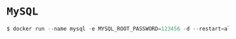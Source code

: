# `MySQL`

```powershell
$ docker run --name mysql -e MYSQL_ROOT_PASSWORD=123456 -d --restart=always -p 127.0.0.1:3306:3306 -v /c/Volumes/mysql:/var/lib/mysql mysql:5.7.34
```

